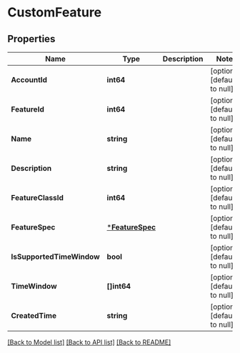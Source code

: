 # CustomFeature

## Properties
Name | Type | Description | Notes
------------ | ------------- | ------------- | -------------
**AccountId** | **int64** |  | [optional] [default to null]
**FeatureId** | **int64** |  | [optional] [default to null]
**Name** | **string** |  | [optional] [default to null]
**Description** | **string** |  | [optional] [default to null]
**FeatureClassId** | **int64** |  | [optional] [default to null]
**FeatureSpec** | [***FeatureSpec**](feature_spec.md) |  | [optional] [default to null]
**IsSupportedTimeWindow** | **bool** |  | [optional] [default to null]
**TimeWindow** | **[]int64** |  | [optional] [default to null]
**CreatedTime** | **string** |  | [optional] [default to null]

[[Back to Model list]](../README.md#documentation-for-models) [[Back to API list]](../README.md#documentation-for-api-endpoints) [[Back to README]](../README.md)


